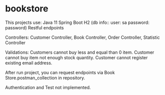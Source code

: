 # bookstore

This projects use:
  Java 11 Spring Boot
  H2 (db info:: user: sa password: password)
  Restful endpoints
  
Controllers:
  Customer Controller,
  Book Controller,
  Order Controller,
  Statistic Controller
    
Validations:
  Customers cannot buy less and equal than 0 item.
  Customer cannot buy item not enough stock quantity.
  Customer cannot register existing email address.
  
After run project, you can request endpoints via Book Store.postman_collection in repository.

Authentication and Test not implemented.
